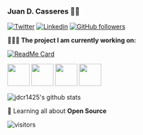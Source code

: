 ### Juan D. Casseres 👨‍💻

[![Twitter](https://img.shields.io/badge/-Twitter-222222?style=flat-square&logo=twitter&logoColor=white&link=https://twitter.com/EngincanVeske)](https://twitter.com/https://twitter.com/juan_casseres7)
[![Linkedin](https://img.shields.io/badge/-LinkedIn-222222?style=flat-square&logo=Linkedin&logoColor=white&link=https://www.linkedin.com/in/engincan-veske-b4a75b145/)](https://www.linkedin.com/in/juan-david-casseres-0b163a163/)
[![GitHub followers](https://img.shields.io/github/followers/EngincanV.svg?style=social&label=Follow&maxAge=2592000)](https://github.com/jdcr1425?tab=followers)

[comment]: <> (**💼 Currently working as:** Software Engineering Intern at <a href="https://volosoft.com/" target="_blank"><b>Volosoft</b></a>)

**👨🏻‍💻 The project I am currently working on:** 

[![ReadMe Card](https://github-readme-stats.vercel.app/api/pin/?username=jdcr1425&repo=LoanService)](https://github.com/jdcr1425/LoanService)


<code><a href="https://github.com/dotnet/core" target="_blank"><img height="50" src="https://www.vectorlogo.zone/logos/dotnet/dotnet-ar21.svg"></a></code>
<code><a href="https://www.javascript.com/" target="_blank"><img height="50" src="https://www.vectorlogo.zone/logos/javascript/javascript-horizontal.svg"></a></code>
<code><a href="https://www.mongodb.com/es" target="_blank"><img height="50" src="https://www.vectorlogo.zone/logos/mongodb/mongodb-ar21.svg"></a></code>
<code><a href="https://expressjs.com/es/" target="_blank"><img height="50" src="https://www.vectorlogo.zone/logos/expressjs/expressjs-ar21.svg"></a></code>



![jdcr1425's github stats](https://github-readme-stats.vercel.app/api?username=jdcr1425&show_icons=true&line_height=30)

🌱 Learning all about **Open Source**

 ![visitors](https://visitor-badge.laobi.icu/badge?page_id=jdcr1425.jdcr1425)
